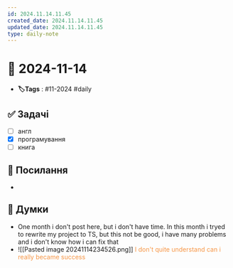 ```yaml
---
id: 2024.11.14.11.45
created_date: 2024.11.14.11.45
updated_date: 2024.11.14.11.45
type: daily-note
---
```


# 📅 2024-11-14
- **🏷️Tags** : #11-2024 #daily 
## ✅ Задачі
- [ ]  англ
- [x] програмування
- [ ] книга
## 🔗 Посилання
- 
## 🧠 Думки
-  One month i don't post here, but i don't have time. In this month i tryed to rewrite my project to TS, but this not be good, i have many problems and i don't know how i can fix that
- ![[Pasted image 20241114234526.png]]
<font color="#f79646">I don't quite understand can i really became success</font>